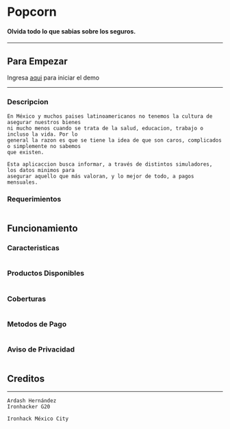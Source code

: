 # Popcorn 
#### Olvida todo lo que sabias sobre los seguros.

- - -

## Para Empezar
Ingresa [aqui](https://smartpopcorn.herokuapp.com) para iniciar el demo

- - -

### Descripcion

~~~
En México y muchos paises latinoamericanos no tenemos la cultura de asegurar nuestros bienes
ni mucho menos cuando se trata de la salud, educacion, trabajo o incluso la vida. Por lo 
general la razon es que se tiene la idea de que son caros, complicados o simplemente no sabemos 
que existen.

Esta aplicaccion busca informar, a través de distintos simuladores, los datos minimos para 
asegurar aquello que más valoran, y lo mejor de todo, a pagos mensuales.
~~~

### Requerimientos

~~~
~~~

## Funcionamiento

### Caracteristicas

~~~
~~~

### Productos Disponibles

~~~
~~~

### Coberturas

~~~
~~~

### Metodos de Pago 

~~~
~~~

### Aviso de Privacidad

~~~
~~~

## Creditos

- - -

~~~
Ardash Hernández
Ironhacker G20

Ironhack México City
~~~





